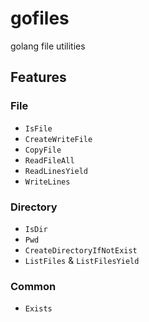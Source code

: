 # gofiles

golang file utilities

## Features

### File

- `IsFile`
- `CreateWriteFile`
- `CopyFile`
- `ReadFileAll`
- `ReadLinesYield`
- `WriteLines`

### Directory

- `IsDir`
- `Pwd`
- `CreateDirectoryIfNotExist`
- `ListFiles` & `ListFilesYield`

### Common

- `Exists`
